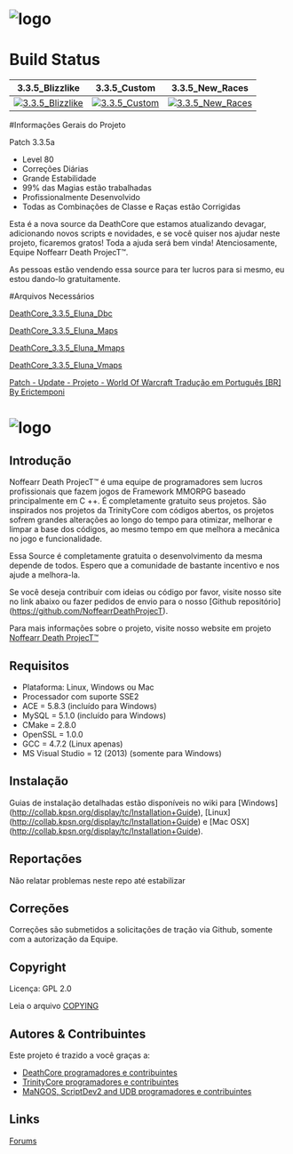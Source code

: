 # ![logo](http://image.prntscr.com/image/dffc0e5a99254df3abac824d6c7a3617.png)

# Build Status

3.3.5_Blizzlike | 3.3.5_Custom | 3.3.5_New_Races
:------------: | :------------: | :------------:
| [![3.3.5_Blizzlike](https://travis-ci.org/NoffearrDeathProjecT/DeathCore_3.3.5_Eluna.svg?branch=3.3.5_Blizzlike)](https://travis-ci.org/NoffearrDeathProjecT/DeathCore_3.3.5_Eluna)| [![3.3.5_Custom](https://travis-ci.org/NoffearrDeathProjecT/DeathCore_3.3.5_Eluna.svg?branch=3.3.5_Custom)](https://travis-ci.org/NoffearrDeathProjecT/DeathCore_3.3.5_Eluna)| [![3.3.5_New_Races](https://travis-ci.org/NoffearrDeathProjecT/DeathCore_3.3.5_Eluna.svg?branch=3.3.5_New_Races)](https://travis-ci.org/NoffearrDeathProjecT/DeathCore_3.3.5_Eluna)

#Informações Gerais do Projeto

Patch 3.3.5a

- Level 80
- Correções Diárias
- Grande Estabilidade
- 99% das Magias estão trabalhadas
- Profissionalmente Desenvolvido
- Todas as Combinações de Classe e Raças estão Corrigidas

Esta é a nova source da DeathCore que estamos atualizando devagar, adicionando novos scripts e novidades, e se você quiser nos ajudar neste projeto, ficaremos gratos! Toda a ajuda será bem vinda! Atenciosamente, Equipe Noffearr Death ProjecT™.

As pessoas estão vendendo essa source para ter lucros para si mesmo, eu estou dando-lo gratuitamente.

#Arquivos Necessários

[DeathCore_3.3.5_Eluna_Dbc](#)

[DeathCore_3.3.5_Eluna_Maps](#)

[DeathCore_3.3.5_Eluna_Mmaps](#)

[DeathCore_3.3.5_Eluna_Vmaps](#)

[Patch - Update - Projeto - World Of Warcraft Tradução em Português [BR] By Erictemponi](https://mega.nz/#!QtoRBQQI!Ze4p0YKkzZUGvHSUWW6zteuteMOZFH3g7_wmDlS1xm4)


# ![logo](http://i.imgur.com/Ues1gtC.png)


## Introdução

Noffearr Death ProjecT™ é uma equipe de programadores sem lucros profissionais que fazem jogos de Framework MMORPG baseado principalmente em C ++. É completamente gratuito seus projetos. São inspirados nos projetos da TrinityCore com códigos abertos, os projetos sofrem grandes alterações ao longo do tempo para otimizar, melhorar e limpar a base dos códigos, ao mesmo tempo em que melhora a mecânica no jogo e funcionalidade. 

Essa Source é completamente gratuita o desenvolvimento da mesma depende de todos. Espero que a comunidade de bastante incentivo e nos ajude a melhora-la.

Se você deseja contribuir com ideias ou código por favor, visite nosso site no link abaixo ou fazer pedidos de envio para o nosso [Github repositório] (https://github.com/NoffearrDeathProjecT). 

Para mais informações sobre o projeto, visite nosso website em projeto [Noffearr Death ProjecT™](http://noffearrdeathproject.net)


## Requisitos

+ Plataforma: Linux, Windows ou Mac 
+ Processador com suporte SSE2 
+ ACE = 5.8.3 (incluído para Windows) 
+ MySQL = 5.1.0 (incluído para Windows) 
+ CMake = 2.8.0 
+ OpenSSL = 1.0.0 
+ GCC = 4.7.2 (Linux apenas) 
+ MS Visual Studio = 12 (2013) (somente para Windows)

## Instalação

Guias de instalação detalhadas estão disponíveis no wiki para 
[Windows] (http://collab.kpsn.org/display/tc/Installation+Guide), 
[Linux] (http://collab.kpsn.org/display/tc/Installation+Guide) e 
[Mac OSX] (http://collab.kpsn.org/display/tc/Installation+Guide).

## Reportações

Não relatar problemas neste repo até estabilizar

## Correções

Correções são submetidos a solicitações de tração via Github, somente com a autorização da Equipe.

## Copyright

Licença: GPL 2.0

Leia o arquivo [COPYING](https://github.com/TrinityCore/TrinityCore/blob/3.3.5/COPYING)


## Autores &amp; Contribuintes

Este projeto é trazido a você graças a:

- [DeathCore programadores e contribuintes](https://github.com/NoffearrDeathProjecT/DeathCore_3.3.5_Eluna/graphs/contributors)
- [TrinityCore programadores e contribuintes](https://github.com/TrinityCore/TrinityCore/blob/3.3.5/THANKS)
- [MaNGOS, ScriptDev2 and UDB programadores e contribuintes](https://github.com/cmangos/mangos-wotlk/blob/master/AUTHORS.md)


## Links

[Forums](http://www.noffearrdeathproject.net)
